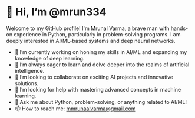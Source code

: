 # 👋 Hi, I’m @mrun334

Welcome to my GitHub profile! I'm Mrunal Varma, a brave man with hands-on experience in Python, particularly in problem-solving programs. I am deeply interested in AI/ML-based systems and deep neural networks.

- 🔭 I’m currently working on honing my skills in AI/ML and expanding my knowledge of deep learning.
- 🌱 I’m always eager to learn and delve deeper into the realms of artificial intelligence.
- 👯 I’m looking to collaborate on exciting AI projects and innovative solutions.
- 🤔 I’m looking for help with mastering advanced concepts in machine learning.
- 💬 Ask me about Python, problem-solving, or anything related to AI/ML!
- 📫 How to reach me: mmrunaalvarma@gmail.com

<!-- Feel free to add any badges, social media links, or graphics to make it even cooler! -->

<!---
mrun334/mrun334 is a ✨ special ✨ repository because its README.md (this file) appears on your GitHub profile.
You can click the Preview link to take a look at your changes.
--->
